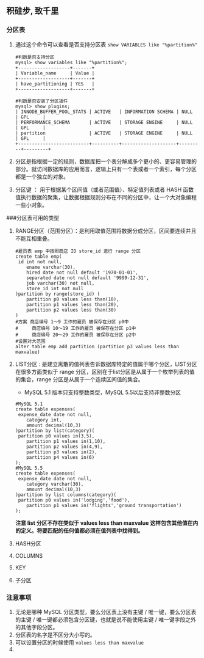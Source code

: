 ## 积硅步, 致千里

### 分区表

1. 通过这个命令可以查看是否支持分区表 `show VARIABLES like "%partition%"`

   ```mysql
   #判断是否支持分区
   mysql> show variables like "%partition%";
   +-------------------+-------+
   | Variable_name     | Value |
   +-------------------+-------+
   | have_partitioning | YES   |
   +-------------------+-------+
   
   #判断是否安装了分区插件
   mysql> show plugins;
   | INNODB_BUFFER_POOL_STATS | ACTIVE   | INFORMATION SCHEMA | NULL    | GPL     |
   | PERFORMANCE_SCHEMA       | ACTIVE   | STORAGE ENGINE     | NULL    | GPL     |
   | partition                | ACTIVE   | STORAGE ENGINE     | NULL    | GPL     |
   +--------------------------+----------+--------------------+---------+---------+
   ```

2. 分区是指根据一定的规则，数据库把一个表分解成多个更小的、更容易管理的部分。就访问数据库的应用而言，逻辑上只有一个表或者一个索引，每个分区都是一个独立的对象。

3. 分区键 ： 用于根据某个区间值（或者范围值）、特定值列表或者 HASH 函数值执行数据的聚集，让数据根据规则分布在不同的分区中，让一个大对象编程一些小对象。

###分区表可用的类型

1. RANGE分区（范围分区）：是利用取值范围将数据分成分区，区间要连续并且不能互相重叠。

   ```mysql
   #雇员表 emp 中按照商店 ID store_id 进行 range 分区
   create table emp(
   	id int not null,
       ename varchar(30),
       hired date not null default '1970-01-01',
       separated date not null default '9999-12-31',
       job varchar(30) not null,
       store_id int not null
   )partition by range(store_id) (
       partition p0 values less than(10),
       partition p1 values less than(20),
       partition p2 values less than(30)
   )
   #方案 商店编号 1～9 工作的雇员 被保存在分区 p0中
   #     商店编号 10～19 工作的雇员 被保存在分区 p1中
   #     商店编号 20～29 工作的雇员 被保存在分区 p2中
   #设置对大范围
   alter table emp add partition (partition p3 values less than maxvalue)
   ```

2. LIST分区 : 是建立离散的值列表告诉数据库特定的值属于哪个分区，LIST分区在很多方面类似于 range 分区，区别在于list分区是从属于一个枚举列表的值的集合，range 分区是从属于一个连续区间值的集合。

   * MySQL 5.1 版本只支持整数类型，MySQL 5.5以后支持非整数分区

   ```mysql
   #MySQL 5.1
   create table expenses(
   	expense_date date not null,
       category int,
       amount decimal(10,3)
   )partition by list(category)(
   	partition p0 values in(3,5),
       partition p1 values in(1,10),
       partition p2 values in(4,9),
       partition p3 values in(2),
       partition p4 values in(6)
   );
   #MySQL 5.5
   create table expenses(
   	expense_date date not null,
       category varchar(30),
       amount decimal(10,3)
   )partition by list columns(category)(
   	partition p0 values in('lodging','food'),
       partition p1 values in('flights','ground transportation')
   );
   ```
   __注意 list 分区不存在类似于 values less than maxvalue 这样包含其他值在内的定义。将要匹配的任何值都必须在值列表中找得到。__

3. HASH分区

4. COLUMNS

5. KEY

6. 子分区

### 注意事项

1. 无论是哪种 MySQL 分区类型，要么分区表上没有主键 / 唯一键，要么分区表的主键 / 唯一键都必须包含分区键，也就是说不能使用主键 / 唯一键字段之外的其他字段分区。
2. 分区表的名字是不区分大小写的。
3. 可以设置分区的时候使用 `values less than maxvalue`
4. 